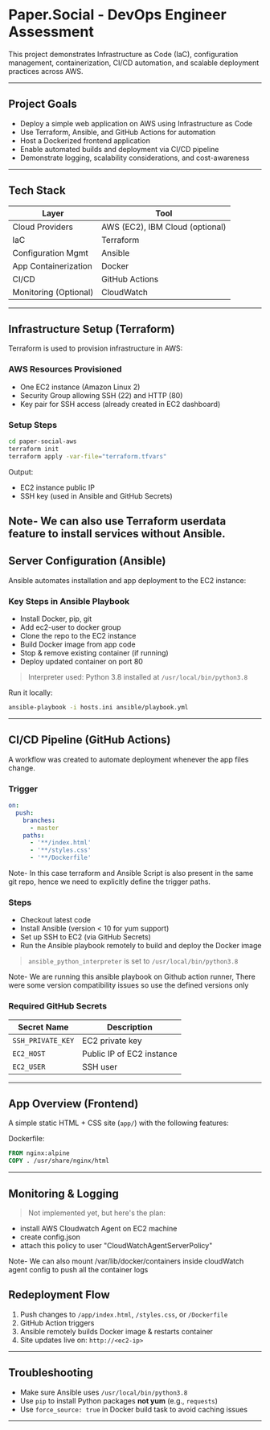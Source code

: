 # Paper.Social - DevOps Engineer Assessment

This project demonstrates Infrastructure as Code (IaC), configuration management, containerization, CI/CD automation, and scalable deployment practices across AWS.

---

## Project Goals

- Deploy a simple web application on AWS using Infrastructure as Code
- Use Terraform, Ansible, and GitHub Actions for automation
- Host a Dockerized frontend application
- Enable automated builds and deployment via CI/CD pipeline
- Demonstrate logging, scalability considerations, and cost-awareness

---

## Tech Stack

| Layer                 | Tool                              |
| --------------------- | --------------------------------- |
| Cloud Providers       | AWS (EC2), IBM Cloud (optional)   |
| IaC                   | Terraform                         |
| Configuration Mgmt    | Ansible                           |
| App Containerization  | Docker                            |
| CI/CD                 | GitHub Actions                    |
| Monitoring (Optional) | CloudWatch                        |

---

## Infrastructure Setup (Terraform)

Terraform is used to provision infrastructure in AWS:

### AWS Resources Provisioned

- One EC2 instance (Amazon Linux 2)
- Security Group allowing SSH (22) and HTTP (80)
- Key pair for SSH access (already created in EC2 dashboard)

### Setup Steps

```bash
cd paper-social-aws
terraform init
terraform apply -var-file="terraform.tfvars"
```

Output:

- EC2 instance public IP
- SSH key (used in Ansible and GitHub Secrets)

Note- We can also use Terraform userdata feature to install services without Ansible.
---

## Server Configuration (Ansible)

Ansible automates installation and app deployment to the EC2 instance:

### Key Steps in Ansible Playbook

- Install Docker, pip, git
- Add ec2-user to docker group
- Clone the repo to the EC2 instance
- Build Docker image from app code
- Stop & remove existing container (if running)
- Deploy updated container on port 80

> Interpreter used: Python 3.8 installed at `/usr/local/bin/python3.8`

Run it locally:

```bash
ansible-playbook -i hosts.ini ansible/playbook.yml
```

---

## CI/CD Pipeline (GitHub Actions)

A workflow was created to automate deployment whenever the app files change.

### Trigger

```yaml
on:
  push:
    branches:
      - master
    paths:
      - '**/index.html'
      - '**/styles.css'
      - '**/Dockerfile'
```
Note- In this case terraform and Ansible Script is also present in the same git repo, hence we need to explicitly define the trigger paths.

### Steps

- Checkout latest code
- Install Ansible (version < 10 for yum support)
- Set up SSH to EC2 (via GitHub Secrets)
- Run the Ansible playbook remotely to build and deploy the Docker image

> `ansible_python_interpreter` is set to `/usr/local/bin/python3.8`

Note- We are running this ansible playbook on Github action runner, There were some version compatibility issues so use the defined versions only

### Required GitHub Secrets

| Secret Name       | Description                   |
| ----------------- | ----------------------------- |
| `SSH_PRIVATE_KEY` | EC2 private key               |
| `EC2_HOST`        | Public IP of EC2 instance     |
| `EC2_USER`        | SSH user                      |

---

## App Overview (Frontend)

A simple static HTML + CSS site (`app/`) with the following features:


Dockerfile:

```Dockerfile
FROM nginx:alpine
COPY . /usr/share/nginx/html
```

---

## Monitoring & Logging

> Not implemented yet, but here's the plan:

- install AWS Cloudwatch Agent on EC2 machine
- create config.json
- attach this policy to user "CloudWatchAgentServerPolicy"

Note- We can also mount /var/lib/docker/containers inside cloudWatch agent config to push all the container logs


## Redeployment Flow

1. Push changes to `/app/index.html`, `/styles.css`, or `/Dockerfile`
2. GitHub Action triggers
3. Ansible remotely builds Docker image & restarts container
4. Site updates live on: `http://<ec2-ip>`

---

## Troubleshooting

- Make sure Ansible uses `/usr/local/bin/python3.8`
- Use `pip` to install Python packages **not yum** (e.g., `requests`)
- Use `force_source: true` in Docker build task to avoid caching issues

---
